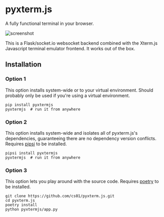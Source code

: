 # pyxterm.js
A fully functional terminal in your browser.

![screenshot](https://github.com/cs01/pyxterm.js/raw/master/pyxtermjs.gif)

This is a Flask/socket.io websocket backend combined with the Xterm.js Javascript terminal emulator frontend. It works out of the box.

## Installation

### Option 1
This option installs system-wide or to your virtual environment. Should probably only be used if you're using a virtual environment.
```
pip install pyxtermjs
pyxtermjs  # run it from anywhere
```

### Option 2
This option installs system-wide and isolates all of pyxterm.js's dependencies, guaranteeing there are no dependency version conflicts. Requires [pipsi](https://github.com/mitsuhiko/pipsi) to be installed.
```
pipsi install pyxtermjs
pyxtermjs  # run it from anywhere
```

### Option 3
This option lets you play around with the source code. Requires [poetry](https://github.com/sdispater/poetry) to be installed.
```
git clone https://github.com/cs01/pyxterm.js.git
cd pyxterm.js
poetry install
python pyxtermjs/app.py
```
